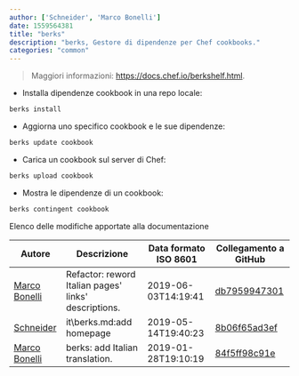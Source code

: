```yaml
---
author: ['Schneider', 'Marco Bonelli']
date: 1559564381
title: "berks"
description: "berks, Gestore di dipendenze per Chef cookbooks."
categories: "common"
---
```

> Maggiori informazioni: <https://docs.chef.io/berkshelf.html>.

- Installa dipendenze cookbook in una repo locale:

```bash
berks install
```

- Aggiorna uno specifico cookbook e le sue dipendenze:

```bash
berks update cookbook
```

- Carica un cookbook sul server di Chef:

```bash
berks upload cookbook
```

- Mostra le dipendenze di un cookbook:

```bash
berks contingent cookbook
```
Elenco delle modifiche apportate alla documentazione


Autore | Descrizione | Data formato ISO 8601 | Collegamento a GitHub
------|-----|-----|-----
[Marco Bonelli](mailto:marco@mebeim.net) | Refactor: reword Italian pages' links' descriptions. | 2019-06-03T14:19:41 | [db7959947301](https://github.com/tldr-pages/tldr/commit/db795994730108131d36e7a50b67378e79e27c10)
[Schneider](mailto:lucas.schneider@sap.com) | it\berks.md:add homepage | 2019-05-14T19:40:23 | [8b06f65ad3ef](https://github.com/tldr-pages/tldr/commit/8b06f65ad3ef2108d879510de015a4fecf9be194)
[Marco Bonelli](mailto:mb5.marcob@gmail.com) | berks: add Italian translation. | 2019-01-28T19:10:19 | [84f5ff98c91e](https://github.com/tldr-pages/tldr/commit/84f5ff98c91e9d3ca97269b9894245330658a067)


